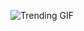 ![Trending GIF](https://media0.giphy.com/media/v1.Y2lkPThiYjIxNzcydG5xYXo1YmFwODE3dnpsZDZxajA5OWVsZW81eDBwcnZoYmdpaW4xbSZlcD12MV9naWZzX3NlYXJjaCZjdD1n/wQAbcl6iDnawokpLj9/giphy.gif)
